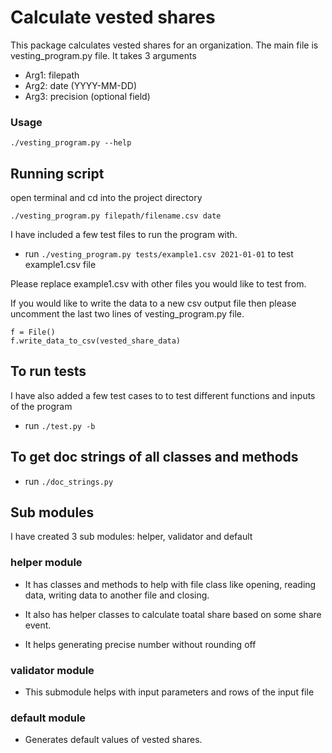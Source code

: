 # Calculate vested shares

This package calculates vested shares for an organization.
The main file is vesting_program.py file. It takes 3 arguments
- Arg1: filepath
- Arg2: date (YYYY-MM-DD)
- Arg3: precision (optional field)


### Usage
```
./vesting_program.py --help
```

## Running script
open terminal and cd into the project directory
```
./vesting_program.py filepath/filename.csv date
```

I have included a few test files to run the program with.

- run `./vesting_program.py tests/example1.csv 2021-01-01` to test example1.csv file

Please replace example1.csv with other files you would like to test from.


If you would like to write the data to a new csv output file then please uncomment the last two lines of vesting_program.py file.

```
f = File()
f.write_data_to_csv(vested_share_data)
```

## To run tests
I have also added a few test cases to to test different functions and inputs of the program
- run `./test.py -b`


## To get doc strings of all classes and methods
- run `./doc_strings.py`



## Sub modules
I have created 3 sub modules: helper, validator and default

### helper module
- It has classes and methods to help with file class like opening, reading data, writing data to another file and closing.

- It also has helper classes to calculate toatal share based on some share event.

- It helps generating precise number without rounding off



### validator module
- This submodule helps with input parameters and rows of the input file


### default module
- Generates default values of vested shares.

